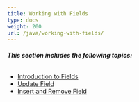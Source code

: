 ```yaml
---
title: Working with Fields
type: docs
weight: 200
url: /java/working-with-fields/
---
```


###### **This section includes the following topics:** 
- [Introduction to Fields](/words/java/introduction-to-fields/)
- [Update Field](/words/java/update-field/)
- [Insert and Remove Field](/words/java/insert-and-remove-field/)
